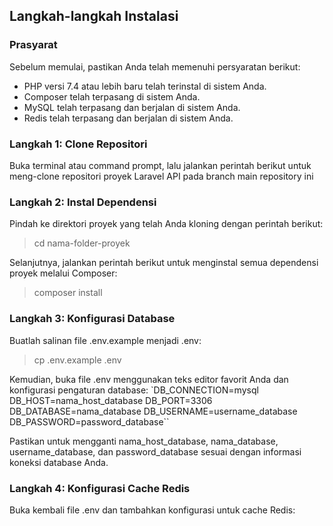 ## Langkah-langkah Instalasi

### Prasyarat
Sebelum memulai, pastikan Anda telah memenuhi persyaratan berikut:

* PHP versi 7.4 atau lebih baru telah terinstal di sistem Anda.
* Composer telah terpasang di sistem Anda.
* MySQL telah terpasang dan berjalan di sistem Anda.
* Redis telah terpasang dan berjalan di sistem Anda.

### Langkah 1: Clone Repositori
Buka terminal atau command prompt, lalu jalankan perintah berikut untuk meng-clone repositori proyek Laravel API pada branch main repository ini

### Langkah 2: Instal Dependensi

Pindah ke direktori proyek yang telah Anda kloning dengan perintah berikut:
> cd nama-folder-proyek

Selanjutnya, jalankan perintah berikut untuk menginstal semua dependensi proyek melalui Composer:
> composer install

### Langkah 3: Konfigurasi Database

Buatlah salinan file .env.example menjadi .env:
> cp .env.example .env

Kemudian, buka file .env menggunakan teks editor favorit Anda dan konfigurasi pengaturan database:
`DB_CONNECTION=mysql
DB_HOST=nama_host_database
DB_PORT=3306
DB_DATABASE=nama_database
DB_USERNAME=username_database
DB_PASSWORD=password_database``

Pastikan untuk mengganti nama_host_database, nama_database, username_database, dan password_database sesuai dengan informasi koneksi database Anda.

### Langkah 4: Konfigurasi Cache Redis

Buka kembali file .env dan tambahkan konfigurasi untuk cache Redis:
>